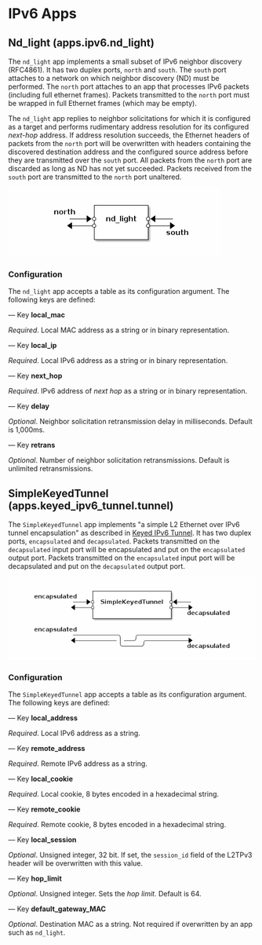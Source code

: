 # IPv6 Apps

## Nd_light (apps.ipv6.nd_light)

The `nd_light` app implements a small subset of IPv6 neighbor discovery
(RFC4861).  It has two duplex ports, `north` and `south`.  The `south`
port attaches to a network on which neighbor discovery (ND) must be
performed.  The `north` port attaches to an app that processes IPv6
packets (including full ethernet frames). Packets transmitted to the
`north` port must be wrapped in full Ethernet frames (which may be
empty).

The `nd_light` app replies to neighbor solicitations for which it is
configured as a target and performs rudimentary address resolution for
its configured *next-hop* address. If address resolution succeeds, the
Ethernet headers of packets from the `north` port will be overwritten
with headers containing the discovered destination address and the
configured source address before they are transmitted over the `south`
port. All packets from the `north` port are discarded as long as ND has
not yet succeeded. Packets received from the `south` port are transmitted
to the `north` port unaltered.

![nd_light](.images/nd_light.png)

### Configuration

The `nd_light` app accepts a table as its configuration argument. The
following keys are defined:

— Key **local_mac**

*Required*. Local MAC address as a string or in binary representation.

— Key **local_ip**

*Required*. Local IPv6 address as a string or in binary representation.

— Key **next_hop**

*Required*. IPv6 address of *next hop* as a string or in binary
representation.

— Key **delay**

*Optional*. Neighbor solicitation retransmission delay in
milliseconds. Default is 1,000ms.

— Key **retrans**

*Optional*. Number of neighbor solicitation retransmissions. Default is
unlimited retransmissions.

## SimpleKeyedTunnel (apps.keyed_ipv6_tunnel.tunnel)

The `SimpleKeyedTunnel` app implements "a simple L2 Ethernet over IPv6
tunnel encapsulation" as described in
[Keyed IPv6 Tunnel](http://tools.ietf.org/html/draft-mkonstan-keyed-ipv6-tunnel-01).
It has two duplex ports, `encapsulated` and `decapsulated`. Packets
transmitted on the `decapsulated` input port will be encapsulated and put
on the `encapsulated` output port. Packets transmitted on the
`encapsulated` input port will be decapsulated and put on the
`decapsulated` output port.

![SimpleKeyedTunnel](.images/SimpleKeyedTunnel.png)


### Configuration

The `SimpleKeyedTunnel` app accepts a table as its configuration
argument. The following keys are defined:

— Key **local_address**

*Required*. Local IPv6 address as a string.

— Key **remote_address**

*Required*. Remote IPv6 address as a string.

— Key **local_cookie**

*Required*. Local cookie, 8 bytes encoded in a hexadecimal string.

— Key **remote_cookie**

*Required*. Remote cookie, 8 bytes encoded in a hexadecimal string.

— Key **local_session**

*Optional*. Unsigned integer, 32 bit. If set, the `session_id` field of
the L2TPv3 header will be overwritten with this value.

— Key **hop_limit**

*Optional*. Unsigned integer. Sets the *hop limit*. Default is 64.

— Key **default_gateway_MAC**

*Optional*. Destination MAC as a string. Not required if overwritten by
an app such as `nd_light`.
